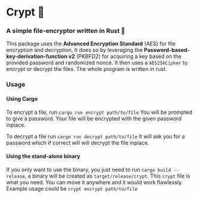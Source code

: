 # Crypt  🔐

### A simple file-encryptor written in Rust 🦀

This package uses the **Advanced Encryption Standard** (AES) for file encryption and decryption, It does so by leveraging the **Password-based-key-derivation-function v2** (PKBFD2) for acquiring a key based on the provided password and randomized nonce. It then uses a `AES256Cipher` to encrypt or decrypt the files. The whole program is written in rust. 

### Usage

#### Using Cargo
To encrypt a file, run `cargo run encrypt path/to/file`
You will be prompted to give a password. Your file
will be encrypted with the given password inplace.

To decrypt a file run `cargo run decrypt path/to/file`
It will ask you for a password which if correct will
will decrypt the file inplace.

#### Using the stand-alone binary
If you only want to use the binary, you just need to run `cargo build --release`, a binary will be created as `target/release/crypt`. This `crypt` file is what you need. You can move it anywhere and it would work flawlessly. Example usage could be `crypt encrypt path/to/file`
